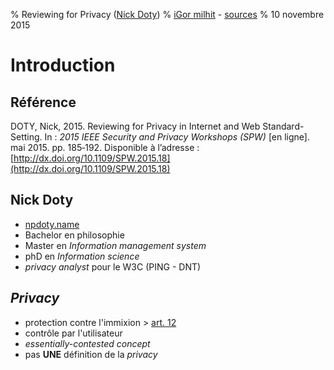 % Reviewing for Privacy ([Nick Doty](http://npdoty.name))
% [iGor milhit](https://igor.milhit.ch) - [sources](https://github.com/iGormilhit/seminaire-web)
% 10 novembre 2015

# Introduction

## Référence

DOTY, Nick, 2015. Reviewing for Privacy in Internet and Web
Standard-Setting. In : *2015 IEEE Security and Privacy Workshops (SPW)*
\[en ligne\]. mai 2015. pp. 185‑192. Disponible à l’adresse :
[http://dx.doi.org/10.1109/SPW.2015.18](http://dx.doi.org/10.1109/SPW.2015.18)

## Nick Doty

* [npdoty.name](http://npdoty.name)
* Bachelor en philosophie
* Master en *Information management system*
* phD en *Information science*
* *privacy analyst* pour le W3C (PING - DNT)

## *Privacy*

* protection contre l'immixion > [art. 12](http://www.un.org/fr/documents/udhr/#a12)
* contrôle par l'utilisateur
* *essentially-contested concept*
* pas **UNE** définition de la *privacy*
